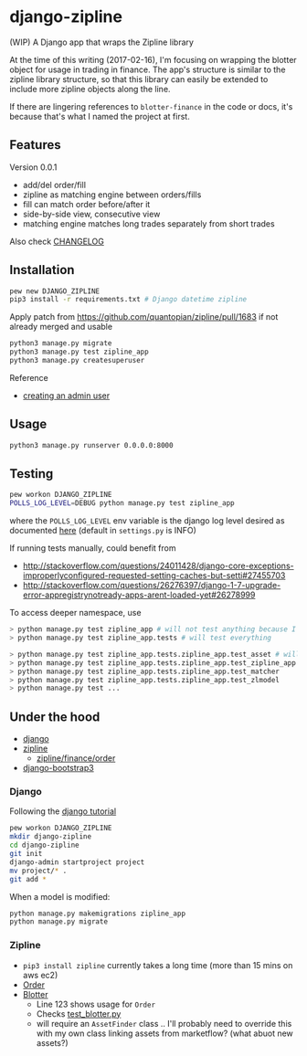 # django-zipline
(WIP)  A Django app that wraps the Zipline library

At the time of this writing (2017-02-16),
I'm focusing on wrapping the blotter object for usage in trading in finance.
The app's structure is similar to the zipline library structure,
so that this library can easily be extended to include more zipline objects along the line.

If there are lingering references to `blotter-finance` in the code or docs,
it's because that's what I named the project at first.

## Features
Version 0.0.1
- add/del order/fill
- zipline as matching engine between orders/fills
- fill can match order before/after it
- side-by-side view, consecutive view
- matching engine matches long trades separately from short trades

Also check [CHANGELOG](CHANGELOG.md)

## Installation
```bash
pew new DJANGO_ZIPLINE
pip3 install -r requirements.txt # Django datetime zipline
```

Apply patch from https://github.com/quantopian/zipline/pull/1683 if not already merged and usable

```bash
python3 manage.py migrate
python3 manage.py test zipline_app
python3 manage.py createsuperuser
```
Reference
* [creating an admin user](https://docs.djangoproject.com/en/1.10/intro/tutorial02/#creating-an-admin-user)

## Usage
```bash
python3 manage.py runserver 0.0.0.0:8000
```

## Testing
```bash
pew workon DJANGO_ZIPLINE
POLLS_LOG_LEVEL=DEBUG python manage.py test zipline_app
```
where the `POLLS_LOG_LEVEL` env variable is the django log level desired
as documented [here](https://docs.djangoproject.com/en/1.10/topics/logging/#loggers)
(default in `settings.py` is INFO)

If running tests manually, could benefit from
* http://stackoverflow.com/questions/24011428/django-core-exceptions-improperlyconfigured-requested-setting-caches-but-setti#27455703
* http://stackoverflow.com/questions/26276397/django-1-7-upgrade-error-appregistrynotready-apps-arent-loaded-yet#26278999

To access deeper namespace, use
```bash
> python manage.py test zipline_app # will not test anything because I dont use tests.py anymore
> python manage.py test zipline_app.tests # will test everything

> python manage.py test zipline_app.tests.zipline_app.test_asset # will test only asset
> python manage.py test zipline_app.tests.zipline_app.test_zipline_app
> python manage.py test zipline_app.tests.zipline_app.test_matcher
> python manage.py test zipline_app.tests.zipline_app.test_zlmodel
> python manage.py test ...
```
## Under the hood
* [django](https://www.djangoproject.com/)
* [zipline](https://github.com/quantopian/zipline/)
  * [zipline/finance/order](https://github.com/quantopian/zipline/blob/master/zipline/finance/order.py)
* [django-bootstrap3](https://github.com/dyve/django-bootstrap3)

### Django
Following the [django tutorial](https://docs.djangoproject.com/en/1.10/intro/tutorial01/)
```bash
pew workon DJANGO_ZIPLINE
mkdir django-zipline
cd django-zipline
git init
django-admin startproject project
mv project/* .
git add *
```

When a model is modified:
```bash
python manage.py makemigrations zipline_app
python manage.py migrate
```

### Zipline
* `pip3 install zipline` currently takes a long time (more than 15 mins on aws ec2)
* [Order](https://github.com/quantopian/zipline/blob/master/zipline/finance/order.py)
* [Blotter](https://github.com/quantopian/zipline/blob/3350227f44dcf36b6fe3c509dcc35fe512965183/zipline/finance/blotter.py#L123)
  * Line 123 shows usage for `Order`
  * Checks [test_blotter.py](https://github.com/quantopian/zipline/blob/3350227f44dcf36b6fe3c509dcc35fe512965183/tests/test_blotter.py)
  * will require an `AssetFinder` class .. I'll probably need to override this with my own class linking assets from marketflow? (what abuot new assets?)
